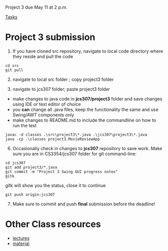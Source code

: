 Project 3 due May 11 at 2 p.m.

[Tasks](PROJECT3.md)

# Project 3 submission

1. If you have cloned src repository, navigate to local code directory where they reside and pull the code 
```
cd src
git pull
```

2. navigate to local src folder ; copy project3 folder

3. navigate to jcs307 folder; paste project3 folder

 * make changes to java code in **jcs307/project3** folder and save changes using IDE or text editor of choice
 * you **can** change all .java files, keep the functionality the same and use Swing/AWT components only 
 * make changes to README.md to include the commandline on how to run the test

```
javac -d classes .\src\project3\*.java .\jcs307\project3\*.java
java -cp .\classes project3.MovieReviewApp
```

6. Occasionally check in changes to  **jcs307** repository to save work. Make sure you are in CS3354/jcs307 folder for git command-line:

```
cd jcs307
git add project3/*.java
git commit -m "Project 3 Swing GUI progress notes"
gitk
```
gitk will show you the status, close it to continue
```
git push origin:jcs307
```
7. Make sure to commit and push **final** submission before the deadline!

# Other Class resources 
* [lectures](canvas.txstate.edu)
* [material](git.txstate.edu/CS3354/material)
